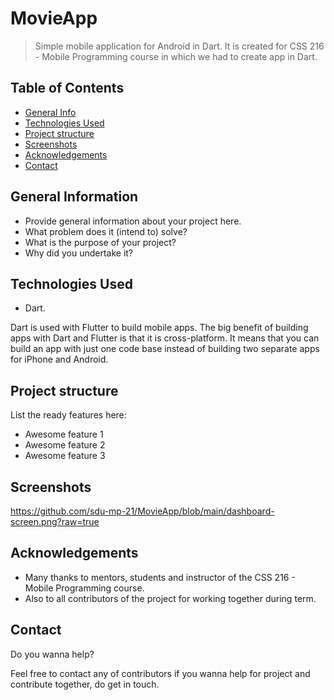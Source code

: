 # MovieApp
> Simple mobile application for Android in Dart. 
> It is created for CSS 216 - Mobile Programming course in which we had to create app in Dart.


## Table of Contents
* [General Info](#general-information)
* [Technologies Used](#technologies-used)
* [Project structure](#structure)
* [Screenshots](#screenshots)
* [Acknowledgements](#acknowledgements)
* [Contact](#contact)

## General Information
- Provide general information about your project here.
- What problem does it (intend to) solve?
- What is the purpose of your project?
- Why did you undertake it?
<!-- You don't have to answer all the questions - just the ones relevant to your project. -->


## Technologies Used
- Dart. <br>

Dart is used with Flutter to build mobile apps. 
The big benefit of building apps with Dart and Flutter is that it is cross-platform. It means that you can build an app with just one code base instead of building two separate apps for iPhone and Android.

## Project structure
List the ready features here:
- Awesome feature 1
- Awesome feature 2
- Awesome feature 3

## Screenshots
https://github.com/sdu-mp-21/MovieApp/blob/main/dashboard-screen.png?raw=true

## Acknowledgements

- Many thanks to mentors, students and instructor of the CSS 216 - Mobile Programming course.
- Also to all contributors of the project for working together during term.


## Contact

Do you wanna help?

Feel free to contact any of contributors if you wanna help for project and contribute together, do get in touch.


